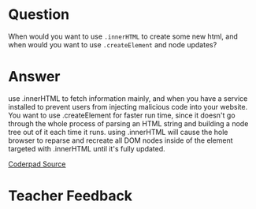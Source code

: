 # Question
When would you want to use `.innerHTML` to create some new html, and when would you want to use `.createElement` and node updates?

# Answer
use .innerHTML to fetch information mainly, and when you have a service installed to prevent users from injecting malicious code into your website. You want to use .createElement for faster run time, since it doesn't go through the whole process of parsing an HTML string and building a node tree out of it each time it runs. using .innerHTML will cause the hole browser to reparse and recreate all DOM nodes inside of the element targeted with .innerHTML until it's fully updated. 


[Coderpad Source](https://coderpad.io/blog/development/javascript-innerhtml/#:~:text=createElement%20is%20faster%2C%20as%20browsers,element%20whose%20innerHTML%20is%20modified.)

# Teacher Feedback